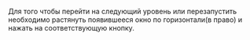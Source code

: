 Для того чтобы перейти на следующий уровень или перезапустить необходимо растянуть появившееся окно по горизонтали(в право) и нажать на соответствующую кнопку.
